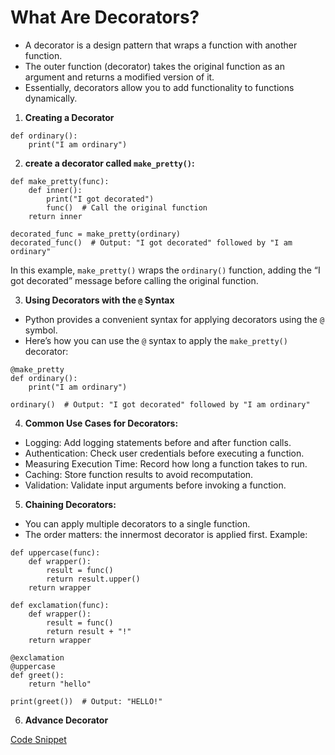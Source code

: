 # What Are Decorators?
  * A decorator is a design pattern that wraps a function with another function.
  * The outer function (decorator) takes the original function as an argument and returns a modified version of it.
  * Essentially, decorators allow you to add functionality to functions dynamically.

1. **Creating a Decorator**

```
def ordinary():
    print("I am ordinary")
```
2. **create a decorator called `make_pretty()`:**

```
def make_pretty(func):
    def inner():
        print("I got decorated")
        func()  # Call the original function
    return inner

decorated_func = make_pretty(ordinary)
decorated_func()  # Output: "I got decorated" followed by "I am ordinary"
```

In this example, `make_pretty()` wraps the `ordinary()` function, adding the “I got decorated” message before calling the original function.

3. **Using Decorators with the `@` Syntax**
 * Python provides a convenient syntax for applying decorators using the `@` symbol.
 * Here’s how you can use the `@` syntax to apply the `make_pretty()` decorator:

```
@make_pretty
def ordinary():
    print("I am ordinary")

ordinary()  # Output: "I got decorated" followed by "I am ordinary"
```

4. **Common Use Cases for Decorators:**
 * Logging: Add logging statements before and after function calls.
 * Authentication: Check user credentials before executing a function.
 * Measuring Execution Time: Record how long a function takes to run.
 * Caching: Store function results to avoid recomputation.
 * Validation: Validate input arguments before invoking a function.

5. **Chaining Decorators:**
 * You can apply multiple decorators to a single function.
 * The order matters: the innermost decorator is applied first.
 Example:

```
def uppercase(func):
    def wrapper():
        result = func()
        return result.upper()
    return wrapper

def exclamation(func):
    def wrapper():
        result = func()
        return result + "!"
    return wrapper

@exclamation
@uppercase
def greet():
    return "hello"

print(greet())  # Output: "HELLO!"
```

6. **Advance Decorator**

[Code Snippet](https://gist.github.com/sudeepsudhevan/2e6f8089d5abe220640ce9bdb51e099d)
